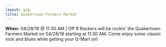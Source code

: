 ```yaml
---
layout: gig
title: Quakertown Farmers Market
---
```

**When:** 04/28/18 @ 11:30 AM | Off R Rockers will be rockin' the Quakertown Farmers Market on 04/28/18 starting at 11:30 AM. Come enjoy some classic rock and blues while getting your Q-Mart on!
